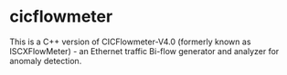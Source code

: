 # cicflowmeter
This is a C++ version of CICFlowmeter-V4.0 (formerly known as ISCXFlowMeter) - an Ethernet traffic Bi-flow generator and analyzer for anomaly detection.
